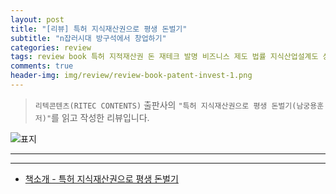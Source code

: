 ```yaml
---  
layout: post  
title: "[리뷰] 특허 지식재산권으로 평생 돈벌기"  
subtitle: "n잡러시대 방구석에서 창업하기"  
categories: review  
tags: review book 특허 지적재산권 돈 재테크 발명 비즈니스 제도 법률 지식산업설계도 상품화 사업계획서  
comments: true  
header-img: img/review/review-book-patent-invest-1.png
---  
```

  
> `리텍콘텐츠(RITEC CONTENTS)` 출판사의 `"특허 지식재산권으로 평생 돈벌기(남궁용훈 저)"`를 읽고 작성한 리뷰입니다.  

![표지](https://theorydb.github.io/assets/img/review/review-book-patent-invest-1.png)  

---

> 
---

* [책소개 - 특허 지식재산권으로 평생 돈벌기](http://www.yes24.com/Product/Goods/110791772)
